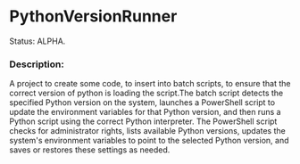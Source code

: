 # PythonVersionRunner
Status: ALPHA. 

### Description:
A project to create some code, to insert into batch scripts, to ensure that the correct version of python is loading the script.The batch script detects the specified Python version on the system, launches a PowerShell script to update the environment variables for that Python version, and then runs a Python script using the correct Python interpreter. The PowerShell script checks for administrator rights, lists available Python versions, updates the system's environment variables to point to the selected Python version, and saves or restores these settings as needed.
